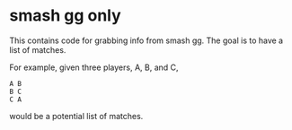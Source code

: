 # smash gg only

This contains code for grabbing info from smash gg. The goal is to have a list
of matches.

For example, given three players, A, B, and C,


```
A B
B C
C A
```

would be a potential list of matches.
